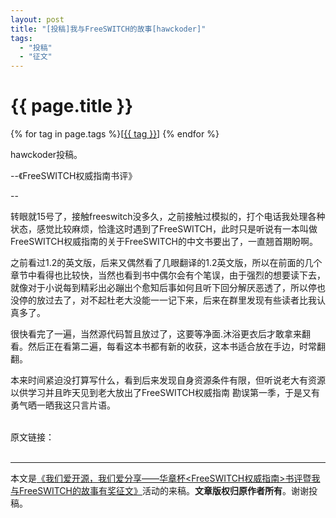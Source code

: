 ```yaml
---
layout: post
title: "[投稿]我与FreeSWITCH的故事[hawckoder]"
tags:
  - "投稿"
  - "征文"
---
```


# {{ page.title }}

<div class="tags">
{% for tag in page.tags %}[<a class="tag" href="/tags.html#{{ tag }}">{{ tag }}</a>] {% endfor %}
</div>

hawckoder投稿。

--《FreeSWITCH权威指南书评》

--
<br />

转眼就15号了，接触freeswitch没多久，之前接触过模拟的，打个电话我处理各种状态，感觉比较麻烦，恰逢这时遇到了FreeSWITCH，此时只是听说有一本叫做FreeSWITCH权威指南的关于FreeSWITCH的中文书要出了，一直翘首期盼啊。

之前看过1.2的英文版，后来又偶然看了几眼翻译的1.2英文版，所以在前面的几个章节中看得也比较快，当然也看到书中偶尔会有个笔误，由于强烈的想要读下去，就像对于小说每到精彩出必蹦出个愈知后事如何且听下回分解厌恶透了，所以停也没停的放过去了，对不起杜老大没能一一记下来，后来在群里发现有些读者比我认真多了。

很快看完了一遍，当然源代码暂且放过了，这要等净面.沐浴更衣后才敢拿来翻看。然后正在看第二遍，每看这本书都有新的收获，这本书适合放在手边，时常翻翻。

本来时间紧迫没打算写什么，看到后来发现自身资源条件有限，但听说老大有资源以供学习并且昨天见到老大放出了FreeSWITCH权威指南 勘误第一季，于是又有勇气晒一晒我这只言片语。

<br />
原文链接：<http://plots.website.org/?post=8>

<br>
<br>
<hr>


本文是[《我们爱开源，我们爱分享——华章杯<FreeSWITCH权威指南>书评暨我与FreeSWITCH的故事有奖征文》](/2014/06/20/FreeSWITCH-The-Definitive-Guide-book-review.html)活动的来稿。**文章版权归原作者所有**。谢谢投稿。

